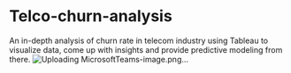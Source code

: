 # Telco-churn-analysis
An in-depth analysis of churn rate in telecom industry using Tableau to visualize data, come up with insights and provide predictive modeling from there.
![Uploading MicrosoftTeams-image.png…]()
